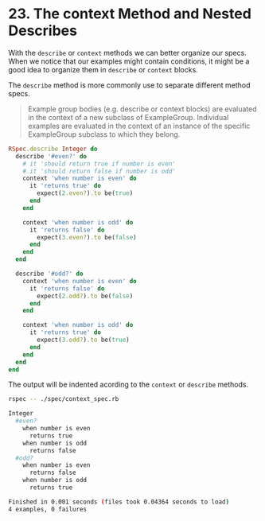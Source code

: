 # 23. The context Method and Nested Describes

With the `describe` or `context` methods we can better organize our specs. When we notice that our examples might contain conditions, it might be a good idea to organize them in `describe` or `context` blocks.

The `describe` method is more commonly use to separate different method specs.

> Example group bodies (e.g. describe or context blocks) are evaluated in the context of a new subclass of ExampleGroup. Individual examples are evaluated in the context of an instance of the specific ExampleGroup subclass to which they belong.

```ruby
RSpec.describe Integer do
  describe '#even?' do
    # it 'should return true if number is even'
    # it 'should return false if number is odd'
    context 'when number is even' do
      it 'returns true' do
        expect(2.even?).to be(true)
      end
    end

    context 'when number is odd' do
      it 'returns false' do
        expect(3.even?).to be(false)
      end
    end
  end

  describe '#odd?' do
    context 'when number is even' do
      it 'returns false' do
        expect(2.odd?).to be(false)
      end
    end

    context 'when number is odd' do
      it 'returns true' do
        expect(3.odd?).to be(true)
      end
    end
  end
end
```

The output will be indented acording to the `context` or `describe` methods.

```sh
rspec -- ./spec/context_spec.rb

Integer
  #even?
    when number is even
      returns true
    when number is odd
      returns false
  #odd?
    when number is even
      returns false
    when number is odd
      returns true

Finished in 0.001 seconds (files took 0.04364 seconds to load)
4 examples, 0 failures
```
